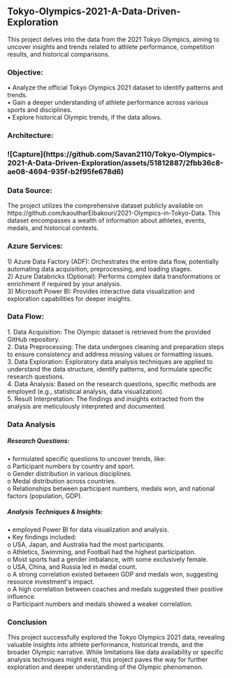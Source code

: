 ## Tokyo-Olympics-2021-A-Data-Driven-Exploration

This project delves into the data from the 2021 Tokyo Olympics, aiming to uncover insights and trends related to athlete performance, competition results, and historical comparisons.

<h3>Objective:</h3>
•	Analyze the official Tokyo Olympics 2021 dataset to identify patterns and trends.<br>
•	Gain a deeper understanding of athlete performance across various sports and disciplines.<br>
•	Explore historical Olympic trends, if the data allows.<br>

<h3>Architecture:<h3>
    ![Capture](https://github.com/Savan2110/Tokyo-Olympics-2021-A-Data-Driven-Exploration/assets/51812887/2fbb36c8-ae08-4694-935f-b2f95fe678d6)

<h3>Data Source:</h3>
The project utilizes the comprehensive dataset publicly available on https://github.com/kaoutharElbakouri/2021-Olympics-in-Tokyo-Data. This dataset encompasses a wealth of information about athletes, events, medals, and historical contexts.

<h3>Azure Services:</h3>
1)	Azure Data Factory (ADF): Orchestrates the entire data flow, potentially automating data acquisition, preprocessing, and loading stages.<br>
2)	Azure Databricks (Optional): Performs complex data transformations or enrichment if required by your analysis.<br>
3)	Microsoft Power BI: Provides interactive data visualization and exploration capabilities for deeper insights.<br>

<h3>Data Flow:</h3>
1.	Data Acquisition: The Olympic dataset is retrieved from the provided GitHub repository.<br>
2.	Data Preprocessing: The data undergoes cleaning and preparation steps to ensure consistency and address missing values or formatting issues.<br>
3.	Data Exploration: Exploratory data analysis techniques are applied to understand the data structure, identify patterns, and formulate specific research questions.<br>
4.	Data Analysis: Based on the research questions, specific methods are employed (e.g., statistical analysis, data visualization).<br>
5.	Result Interpretation: The findings and insights extracted from the analysis are meticulously interpreted and documented.<br>

<h3>Data Analysis</h3>
<h5>Research Questions:</h5>
   • formulated specific questions to uncover trends, like:<br>
      o	Participant numbers by country and sport.<br>
      o	Gender distribution in various disciplines.<br>
      o	Medal distribution across countries.<br>
      o	Relationships between participant numbers, medals won, and national factors (population, GDP).

<h5>Analysis Techniques & Insights:</h5>
    • employed Power BI for data visualization and analysis.<br>
    • Key findings included: <br>
       o	USA, Japan, and Australia had the most participants.<br>
       o	Athletics, Swimming, and Football had the highest participation.<br>
       o	Most sports had a gender imbalance, with some exclusively female.<br>
       o	USA, China, and Russia led in medal count.<br>
       o	A strong correlation existed between GDP and medals won, suggesting resource investment's impact.<br>
       o	A high correlation between coaches and medals suggested their positive influence.<br>
       o	Participant numbers and medals showed a weaker correlation.<br>

<h3>Conclusion</h3>
This project successfully explored the Tokyo Olympics 2021 data, revealing valuable insights into athlete performance, historical trends, and the broader Olympic narrative. While limitations like data availability or specific analysis techniques might exist, this project paves the way for further exploration and deeper understanding of the Olympic phenomenon.

